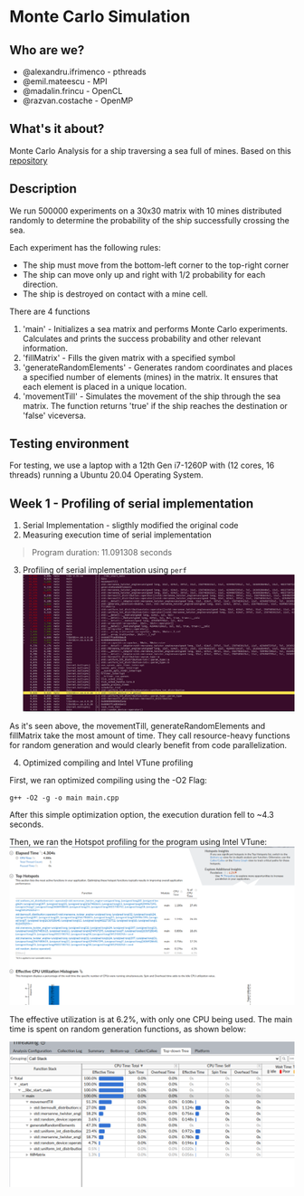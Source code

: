 # Monte Carlo Simulation

## Who are we?
* @alexandru.ifrimenco - pthreads
* @emil.mateescu - MPI
* @madalin.frincu - OpenCL
* @razvan.costache - OpenMP

## What's it about?

Monte Carlo Analysis for a ship traversing a sea full of mines. Based on this [repository](https://github.com/dmitrijbes/monte-carlo-ship/)

## Description
We run 500000 experiments on a 30x30 matrix with 10 mines distributed randomly to determine the probability of the ship successfully crossing the sea.

Each experiment has the following rules:
* The ship must move from the bottom-left corner to the top-right corner 
* The ship can move only up and right with 1/2 probability for each direction.
* The ship is destroyed on contact with a mine cell.


There are 4 functions 
1. 'main' - Initializes a sea matrix and performs Monte Carlo experiments. Calculates and prints the success probability and other relevant information.
2. 'fillMatrix' - Fills the given matrix with a specified symbol
3. 'generateRandomElements' - Generates random coordinates and places a specified number of elements (mines) in the matrix. It ensures that each element is placed in a unique location.
4. 'movementTill' - Simulates the movement of the ship through the sea matrix. The function returns 'true' if the ship reaches the destination or 'false' viceversa.
## Testing environment
For testing, we use a laptop with a 12th Gen i7-1260P with (12 cores, 16 threads) running a Ubuntu 20.04 Operating System. 

## Week 1 - Profiling of serial implementation

1. Serial Implementation - sligthly modified the original code
2. Measuring execution time of serial implementation 

> Program duration: 11.091308 seconds

3. Profiling of serial implementation using `perf`
![](images/serial_profiling.png)

As it's seen above, the movementTill, generateRandomElements and fillMatrix take the most amount of time. They call resource-heavy functions for random generation and would clearly benefit from code parallelization.

4. Optimized compiling and Intel VTune profiling

First, we ran optimized compiling using the -O2 Flag:

```
g++ -O2 -g -o main main.cpp
```

After this simple optimization option, the execution duration fell to ~4.3 seconds.

Then, we ran the Hotspot profiling for the program using Intel VTune:
![](images/serial_profiling_vtune1.png)

The effective utilization is at 6.2%, with only one CPU being used. The main time is spent on random generation functions, as shown below:


![](images/serial_profiling_vtune2.png)